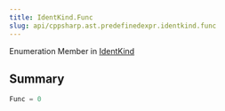 ```yaml
---
title: IdentKind.Func
slug: api/cppsharp.ast.predefinedexpr.identkind.func
---
```

Enumeration Member in [IdentKind](/api/cppsharp/ast/predefinedexpr/identkind-1)

## Summary



```csharp
Func = 0
```

